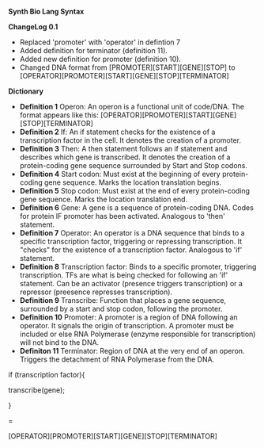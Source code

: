 **Synth Bio Lang Syntax**

**ChangeLog 0.1**
* Replaced 'promoter' with 'operator' in defintion 7
* Added definition for terminator (definition 11).
* Added new definition for promoter (definition 10).
* Changed DNA format from [PROMOTER][START][GENE][STOP] to [OPERATOR][PROMOTER][START][GENE][STOP][TERMINATOR]

**Dictionary**
* **Definition 1**
	Operon: An operon is a functional unit of code/DNA. 
	The format appears like this: [OPERATOR][PROMOTER][START][GENE][STOP][TERMINATOR]
* **Definition 2**
	If: An if statement checks for the existence of a transcription factor in the cell.
	It denotes the creation of a promoter.
* **Definition 3**
	Then: A then statement follows an if statement and describes which gene is transcribed. 
	It denotes the creation of a protein-coding gene sequence surrounded by Start and Stop codons.
* **Definition 4**
	Start codon: Must exist at the beginning of every protein-coding gene sequence. 
	Marks the location translation begins.
* **Definition 5**
	Stop codon: Must exist at the end of every protein-coding gene sequence.
	Marks the location translation end.
* **Definition 6**
	Gene: A gene is a sequence of protein-coding DNA. Codes for protein IF promoter 
	has been activated. Analogous to 'then' statement.  
* **Definition 7**
	Operator: An operator is a DNA sequence that binds to a specific transcription factor, 
	triggering or repressing transcription. It "checks" for the existence of a transcription factor.
	Analogous to 'if' statement.  
* **Definition 8**
	Transcription factor: Binds to a specific promoter, triggering transcription. 
	TFs are what is being checked for following an 'if' statement. Can be an activator (presence triggers transcription) or
	a repressor (preesence represses transcription).
* **Definition 9**
	Transcribe: Function that places a gene sequence, surrounded by a start and stop codon, following the promoter.
* **Definition 10** 
	Promoter: A promoter is a region of DNA following an operator. It signals the origin of transcription. A promoter must be 		included or else RNA Polymerase (enzyme responsible for transcription) will not bind to the DNA.
* **Definiton 11**
	Terminator: Region of DNA at the very end of an operon. Triggers the detachment of RNA Polymerase from the DNA.

if (transcription factor){

transcribe(gene);
    
}

=

[OPERATOR][PROMOTER][START][GENE][STOP][TERMINATOR]
